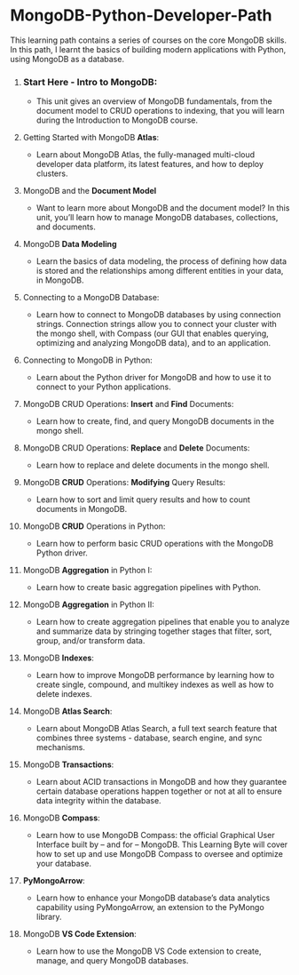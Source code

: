 # MongoDB-Python-Developer-Path

This learning path contains a series of courses on the core MongoDB skills. In this path, I learnt the basics of building modern applications with Python, using MongoDB as a database.

1. ### Start Here - Intro to MongoDB:
   - This unit gives an overview of MongoDB fundamentals, from the document model to CRUD operations to indexing, that you will learn during the Introduction to MongoDB course.

2. Getting Started with MongoDB **Atlas**:
   - Learn about MongoDB Atlas, the fully-managed multi-cloud developer data platform, its latest features, and how to deploy clusters.

3. MongoDB and the **Document Model**
   - Want to learn more about MongoDB and the document model? In this unit, you’ll learn how to manage MongoDB databases, collections, and documents.

4. MongoDB **Data Modeling**
   - Learn the basics of data modeling, the process of defining how data is stored and the relationships among different entities in your data, in MongoDB.

5. Connecting to a MongoDB Database:
   - Learn how to connect to MongoDB databases by using connection strings. Connection strings allow you to connect your cluster with the mongo shell, with Compass (our GUI that enables querying, optimizing and analyzing MongoDB data), and to an application.

6. Connecting to MongoDB in Python:
   - Learn about the Python driver for MongoDB and how to use it to connect to your Python applications.

7. MongoDB CRUD Operations: **Insert** and **Find** Documents:
   - Learn how to create, find, and query MongoDB documents in the mongo shell.

8. MongoDB CRUD Operations: **Replace** and **Delete** Documents:
   - Learn how to replace and delete documents in the mongo shell.

9. MongoDB **CRUD** Operations: **Modifying** Query Results:
   - Learn how to sort and limit query results and how to count documents in MongoDB.

10. MongoDB **CRUD** Operations in Python:
      - Learn how to perform basic CRUD operations with the MongoDB Python driver.

11. MongoDB **Aggregation** in Python I:
    - Learn how to create basic aggregation pipelines with Python.

12. MongoDB **Aggregation** in Python II:
    - Learn how to create aggregation pipelines that enable you to analyze and summarize data by stringing together stages that filter, sort, group, and/or transform data.

13. MongoDB **Indexes**:
    - Learn how to improve MongoDB performance by learning how to create single, compound, and multikey indexes as well as how to delete indexes.

14. MongoDB **Atlas Search**:
    - Learn about MongoDB Atlas Search, a full text search feature that combines three systems - database, search engine, and sync mechanisms.

15. MongoDB **Transactions**:
    - Learn about ACID transactions in MongoDB and how they guarantee certain database operations happen together or not at all to ensure data integrity within the database.

16. MongoDB **Compass**:
    - Learn how to use MongoDB Compass: the official Graphical User Interface built by – and for – MongoDB. This Learning Byte will cover how to set up and use MongoDB Compass to oversee and optimize your database.

17. **PyMongoArrow**:
    - Learn how to enhance your MongoDB database’s data analytics capability using PyMongoArrow, an extension to the PyMongo library.

18. MongoDB **VS Code Extension**:
    - Learn how to use the MongoDB VS Code extension to create, manage, and query MongoDB databases.

   

   


   


   

   

   







   


   

   

   







   



   


